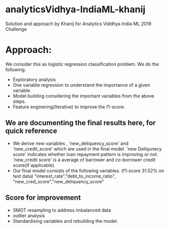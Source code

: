 # analyticsVidhya-IndiaML-khanij
Solution and approach by Khanij for Analytics Viddhya India ML 2019 Challenge

# Approach:
We consider this as logistic regression classification problem. We do the following.

- Exploratory analysis
- One variable regression to understand the importance of a given variable.
- Model building considering the important variables from the above steps.
- Feature enginering(Iterative) to improve the f1-score.

## We are documenting the final results here, for quick reference
- We derive new variables , 'new_deliquency_score' and 'new_credit_score' which are used in the final model. 'new Deliqunecy score' indicates whether loan repayment pattern is improving or not. 'new_credit score' is a average of barrower and co-borrower credit score(if applicable).
- Our final model consists of the following variables. (f1-score 31.52% on test data)
"interest_rate","debt_to_income_ratio", "new_cred_score","new_deliquency_score"


## Score for improvement
- SMOT resampling to address imbalanced data
- outlier analysis
- Standardising variables and rebuilding the model.
